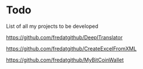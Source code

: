 # Todo
List of all my projects to be developed

https://github.com/fredatgithub/DeeplTranslator

https://github.com/fredatgithub/CreateExcelFromXML

https://github.com/fredatgithub/MyBitCoinWallet

